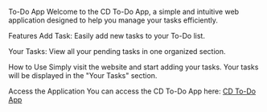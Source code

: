 To-Do App
Welcome to the CD To-Do App, a simple and intuitive web application designed to help you manage your tasks efficiently.

Features
Add Task: Easily add new tasks to your To-Do list.

Your Tasks: View all your pending tasks in one organized section.

How to Use
Simply visit the website and start adding your tasks. Your tasks will be displayed in the "Your Tasks" section.

Access the Application
You can access the CD To-Do App here: [CD To-Do App](https://cdtodo.netlify.app/)

